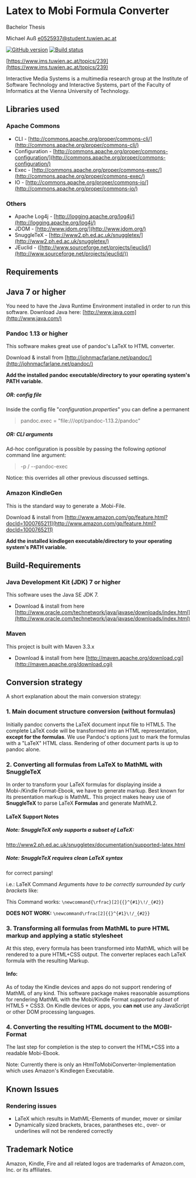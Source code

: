 Latex to Mobi Formula Converter
=============================

Bachelor Thesis

Michael Auß
e0525937@student.tuwien.ac.at

[![GitHub version](https://badge.fury.io/gh/sevyls%2Flatex-formulas-mobi-converter.svg)](http://badge.fury.io/gh/sevyls%2Flatex-formulas-mobi-converter) [![Build status](https://travis-ci.org/Sevyls/latex-formulas-mobi-converter.svg?branch=master "Build status")](https://travis-ci.org/Sevyls/latex-formulas-mobi-converter)

[https://www.ims.tuwien.ac.at/topics/239](https://www.ims.tuwien.ac.at/topics/239)

Interactive Media Systems is a multimedia research group at the
Institute of Software Technology and Interactive Systems, part of the
Faculty of Informatics at the Vienna University of Technology.

## Libraries used

### Apache Commons
* CLI - [http://commons.apache.org/proper/commons-cli/](http://commons.apache.org/proper/commons-cli/)
* Configuration - [http://commons.apache.org/proper/commons-configuration/](http://commons.apache.org/proper/commons-configuration/)
* Exec - [http://commons.apache.org/proper/commons-exec/](http://commons.apache.org/proper/commons-exec/)
* IO - [http://commons.apache.org/proper/commons-io/](http://commons.apache.org/proper/commons-io/)

### Others
* Apache Log4j - [http://logging.apache.org/log4j/](http://logging.apache.org/log4j/)
* JDOM - [http://www.jdom.org/](http://www.jdom.org/)
* SnuggleTeX - [http://www2.ph.ed.ac.uk/snuggletex/](http://www2.ph.ed.ac.uk/snuggletex/)
* JEuclid - ([http://www.sourceforge.net/projects/jeuclid/](http://www.sourceforge.net/projects/jeuclid/))

## Requirements

## Java 7 or higher

You need to have the Java Runtime Environment installed in order to run this software.
Download Java here: [http://www.java.com](http://www.java.com/)

### Pandoc 1.13 or higher
This software makes great use of pandoc's LaTeX to HTML converter. 

Download & install from [http://johnmacfarlane.net/pandoc/](http://johnmacfarlane.net/pandoc/)

**Add the installed pandoc executable/directory to your operating system's PATH variable.**

##### OR: config file

Inside the config file "*configuration.properties*" you can define a permanent  
> pandoc.exec = "file:///opt/pandoc-1.13.2/pandoc"

##### OR: CLI arguments

Ad-hoc configuration is possible by passing the following *optional* command line argument:

> -p / --pandoc-exec <pandoc-filepath>

Notice: this overrides all other previous discussed settings.

### Amazon KindleGen

This is the standard way to generate a .Mobi-File.

Download & install from [http://www.amazon.com/gp/feature.html?docId=1000765211](http://www.amazon.com/gp/feature.html?docId=1000765211)

**Add the installed kindlegen executable/directory to your operating system's PATH variable.**


## Build-Requirements

### Java Development Kit (JDK) 7 or higher

This software uses the Java SE JDK 7.

* Download & install from here [http://www.oracle.com/technetwork/java/javase/downloads/index.html](http://www.oracle.com/technetwork/java/javase/downloads/index.html)

### Maven

This project is built with Maven 3.3.x

* Download & install from here [http://maven.apache.org/download.cgi](http://maven.apache.org/download.cgi)



## Conversion strategy

A short explanation about the main conversion strategy:

### 1. Main document structure conversion (without formulas)

Initially pandoc converts the LaTeX document input file to HTML5.
The complete LaTeX code will be transformed into an HTML representation, **except for the formulas**.
We use Pandoc's options just to mark the formulas with a "LaTeX" HTML class.
Rendering of other document parts is up to pandoc alone.

### 2. Converting all formulas from LaTeX to MathML with SnuggleTeX

In order to transform your LaTeX formulas for displaying inside a Mobi-/Kindle Format-Ebook,
we have to generate markup. Best known for its presentation markup is MathML.
This project makes heavy use of **SnuggleTeX** to parse LaTeX **Formulas** and generate MathML2.

#### LaTeX Support Notes

##### Note: SnuggleTeX only supports a subset of LaTeX:
http://www2.ph.ed.ac.uk/snuggletex/documentation/supported-latex.html

##### Note: SnuggleTeX requires clean LaTeX syntax

for correct parsing!

i.e.: LaTeX Command Arguments *have to be correctly surrounded by curly brackets* like:

This Command works: `\newcommand{\rfrac}[2]{{}^{#1}\!/_{#2}}`

**DOES NOT WORK:** `\newcommand\rfrac[2]{{}^{#1}\!/_{#2}}`

### 3. Transforming all formulas from MathML to pure HTML markup and applying a static stylesheet

At this step, every formula has been transformed into MathML which will be rendered to a pure HTML+CSS output.
The converter replaces each LaTeX formula with the resulting Markup.

#### Info:
As of today the Kindle devices and apps do not support rendering of MathML of any kind.
This software package makes reasonable assumptions for rendering MathML with the Mobi/Kindle Format *supported
subset* of HTML5 + CSS3.
On Kindle devices or apps, you **can not** use any JavaScript or other DOM processing languages.


### 4. Converting the resulting HTML document to the MOBI-Format

The last step for completion is the step to convert the HTML+CSS into a readable Mobi-Ebook.

Note: Currently there is only an HtmlToMobiConverter-Implementation which uses Amazon's Kindlegen Executable.


## Known Issues

### Rendering issues

* LaTeX which results in MathML-Elements of munder, mover or similar
* Dynamically sized brackets, braces, parantheses etc., over- or underlines will not be rendered correctly

## Trademark Notice
Amazon, Kindle, Fire and all related logos are trademarks of Amazon.com, Inc. or its affiliates.

